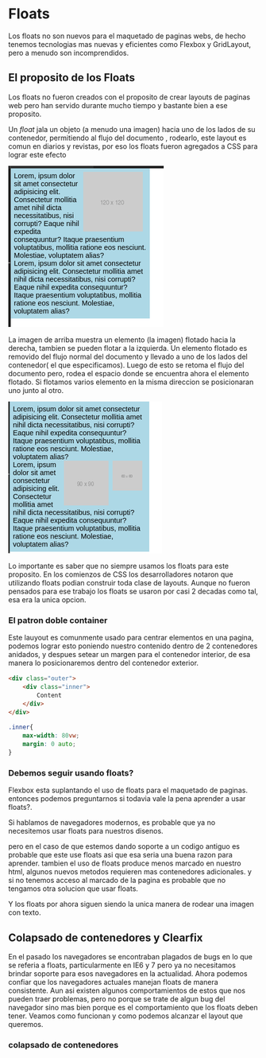 # Floats

Los floats no son nuevos para el maquetado de paginas webs, de hecho tenemos tecnologias mas nuevas y eficientes como Flexbox y GridLayout, pero a menudo son incomprendidos.

## El proposito de los Floats

Los floats no fueron creados con el proposito de crear layouts de paginas web pero han servido durante mucho tiempo y bastante bien a ese proposito.

Un *float* jala un objeto (a menudo una imagen) hacia uno de los lados de su contenedor, permitiendo al flujo del documento , rodearlo, este layout es comun en diarios y revistas, por eso los floats fueron agregados a CSS para lograr este efecto

!["float-proposito"](/resources/layout-floats-1.png)

La imagen de arriba muestra un elemento (la imagen) flotado hacia la derecha, tambien se pueden flotar a la izquierda. Un elemento flotado es removido del flujo normal del documento y llevado a uno de los lados del contenedor( el que especificamos). Luego de esto se retoma el flujo del documento pero, rodea el espacio donde se encuentra ahora el elemento flotado. Si flotamos varios elemento en la misma direccion se posicionaran uno junto al otro.

!["float-contiguos"](/resources/layout-floats-2.png)

Lo importante es saber que no siempre usamos los floats para este proposito.
En los comienzos de CSS los desarrolladores notaron que utilizando floats podian construir toda clase de layouts. Aunque no fueron pensados para ese trabajo los floats se usaron por casi 2 decadas como tal, esa era la unica opcion.

### El patron doble container

Este lauyout es comunmente usado para centrar elementos en una pagina, podemos lograr esto poniendo nuestro contenido dentro de 2 contenedores anidados, y despues setear un margen para el contenedor interior, de esa manera lo posicionaremos dentro del contenedor exterior.

```html
<div class="outer">
    <div class="inner">
        Content
    </div>
</div>
```

```css
.inner{
    max-width: 80vw;
    margin: 0 auto;
}

```

### Debemos seguir usando floats?

Flexbox esta suplantando el uso de floats para el maquetado de paginas. entonces podemos preguntarnos si todavia vale la pena aprender a usar floats?.

Si hablamos de navegadores modernos, es probable que ya no necesitemos usar floats para nuestros disenos.

pero en el caso de que estemos dando soporte a un codigo antiguo es probable que este use floats asi que esa seria una buena razon para aprender. tambien el uso de floats produce menos marcado en nuestro html, algunos nuevos metodos requieren mas contenedores adicionales. y si no tenemos acceso al marcado de la pagina es probable que no tengamos otra solucion que usar floats. 

Y los floats por ahora siguen siendo la unica manera de rodear una imagen con texto.

## Colapsado de contenedores y Clearfix

En el pasado los navegadores se encontraban plagados de bugs en lo que se referia a floats, particularmente en IE6 y 7 pero ya no necesitamos brindar soporte para esos navegadores en la actualidad. Ahora podemos confiar que los navegadores actuales manejan floats de manera consistente.
Aun asi existen algunos comportamientos de estos que nos pueden traer problemas, pero no porque se trate de algun bug del navegador sino mas bien porque es el comportamiento que los floats deben tener. Veamos como funcionan y como podemos alcanzar el layout que queremos.

### colapsado de contenedores

